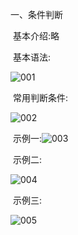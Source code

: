 一、条件判断

​	基本介绍:略

​	基本语法:

![001](D:\Linux_Notes\Linux大数据定制(shell编程)\shell条件判断\001.png)

​	常用判断条件:

![002](D:\Linux_Notes\Linux大数据定制(shell编程)\shell条件判断\002.png)

​	示例一:![003](D:\Linux_Notes\Linux大数据定制(shell编程)\shell条件判断\003.png)

​	示例二:

![004](D:\Linux_Notes\Linux大数据定制(shell编程)\shell条件判断\004.png)

​	示例三:

![005](D:\Linux_Notes\Linux大数据定制(shell编程)\shell条件判断\005.png)

